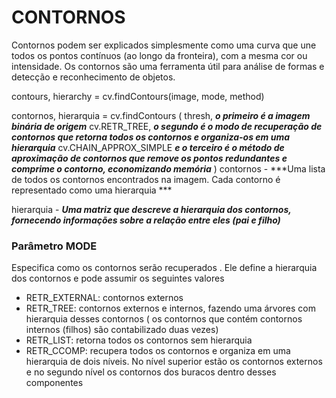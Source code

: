 # CONTORNOS 

Contornos podem ser explicados simplesmente como uma curva que une todos os pontos contínuos (ao longo da fronteira), com a mesma cor ou intensidade. Os contornos são uma ferramenta útil para análise de formas e detecção e reconhecimento de objetos.

contours, hierarchy = cv.findContours(image, mode, method)

contornos, hierarquia = cv.findContours (
    thresh, ***o primeiro é a imagem binária de origem***
    cv.RETR_TREE, ***o segundo é o modo de recuperação de contornos que retorna todos os contornos e organiza-os em uma hierarquia***
    cv.CHAIN_APPROX_SIMPLE ***e o terceiro é o método de aproximação de contornos que remove os pontos redundantes e comprime o contorno, economizando memória***
    )
contornos - ***Uma lista de todos os contornos encontrados na imagem. Cada contorno é representado como uma hierarquia ***

hierarquia - ***Uma matriz que descreve a hierarquia dos contornos, fornecendo informações sobre a relação entre eles (pai e filho)***

### Parâmetro MODE

Especifica como os contornos serão recuperados . Ele define a hierarquia dos contornos e pode assumir os seguintes valores

- RETR_EXTERNAL: contornos externos 
- RETR_TREE: contornos externos e internos, fazendo uma árvores com hierarquia desses contornos ( os contornos que contém contornos internos (filhos) são contabilizado duas vezes)
- RETR_LIST: retorna todos os contornos sem hierarquia 
- RETR_CCOMP: recupera todos os contornos e organiza em uma hierarquia de dois níveis. No nível superior estão os contornos externos e no segundo nível os contornos dos buracos dentro desses componentes
